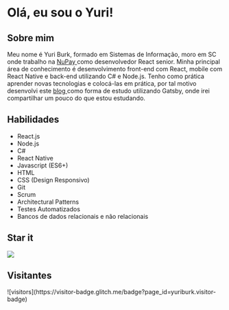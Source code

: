 <h1>Olá, eu sou o Yuri!</h1>

<h2>Sobre mim</h2>
        <p>
          Meu nome é Yuri Burk, formado em Sistemas de
          Informação, moro em SC onde trabalho na
          <a
            target="_blank"
            rel="noopener noreferrer"
            href="https://nupaybusiness.com.br/"
          >
            NuPay
          </a>
          como desenvolvedor React senior. Minha principal área de conhecimento é desenvolvimento front-end com React, mobile com React Native e back-end utilizando C# e Node.js. Tenho como prática aprender novas tecnologias e colocá-las em prática, por
          tal motivo desenvolvi este  <a
            target="_blank"
            rel="noopener noreferrer"
            href="https://blog.burk.dev/"
          >
            blog
          </a> como forma de estudo utilizando
          Gatsby, onde irei compartilhar um pouco do que estou estudando.
        </p>
<h2>Habilidades</h2>
        <ul>
          <li>React.js</li>
          <li>Node.js</li>
          <li>C#</li>
          <li>React Native</li>
          <li>Javascript (ES6+)</li>
          <li>HTML</li>
          <li>CSS (Design Responsivo)</li>
          <li>Git</li>
          <li>Scrum</li>
          <li>Architectural Patterns</li>
          <li>Testes Automatizados</li>
          <li>Bancos de dados relacionais e não relacionais</li>
        </ul>

<h2>Star it</h2>
<img src="https://64.media.tumblr.com/eb653d87abd2fa2cdb8b0e15cf66fe4b/7dc3bebb6d7aeee8-74/s1280x1920/12ca742581a1e483bec3350285f40982526527ef.gifv" />

<h2>Visitantes</h2>
![visitors](https://visitor-badge.glitch.me/badge?page_id=yuriburk.visitor-badge)

